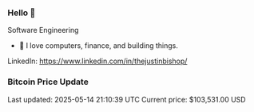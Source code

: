 ### Hello 🤙  

Software Engineering

- 🔭 I love computers, finance, and building things.
  
LinkedIn: https://www.linkedin.com/in/thejustinbishop/  



































































































### Bitcoin Price Update
Last updated: 2025-05-14 21:10:39 UTC
Current price: $103,531.00 USD
